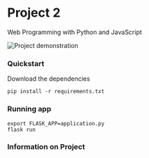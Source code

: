 # Project 2

Web Programming with Python and JavaScript

<img src="messaging.gif" alt="Project demonstration">

<h3>Quickstart</h3>

Download the dependencies<br>

```
pip install -r requirements.txt
```

<h3>Running app</h3>

```
export FLASK_APP=application.py
flask run
```

<h3>Information on Project</h3>